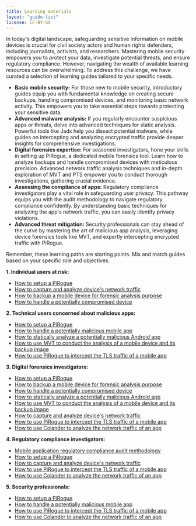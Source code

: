 ```yaml
---
title: Learning materials
layout: "guide-list"
license: CC-BY-SA
---
```


In today's digital landscape, safeguarding sensitive information on mobile devices is crucial for civil society actors and human rights defenders, including journalists, activists, and researchers. Mastering mobile security empowers you to protect your data, investigate potential threats, and ensure regulatory compliance. However, navigating the wealth of available learning resources can be overwhelming. To address this challenge, we have curated a selection of learning guides tailored to your specific needs.

* **Basic mobile security:** For those new to mobile security, introductory guides equip you with fundamental knowledge on creating secure backups, handling compromised devices, and monitoring basic network activity. This empowers you to take essential steps towards protecting your sensitive data.
* **Advanced malware analysis:** If you regularly encounter suspicious apps or threats, delve into advanced techniques for static analysis. Powerful tools like Jadx help you dissect potential malware, while guides on intercepting and analyzing encrypted traffic provide deeper insights for comprehensive investigations.
* **Digital forensics expertise:** For seasoned investigators, hone your skills in setting up PiRogue, a dedicated mobile forensics tool. Learn how to analyze backups and handle compromised devices with meticulous precision. Advanced network traffic analysis techniques and in-depth exploration of MVT and PTS empower you to conduct thorough investigations, gathering crucial evidence.
* **Assessing the compliance of apps:** Regulatory compliance investigators play a vital role in safeguarding user privacy. This pathway equips you with the audit methodology to navigate regulatory compliance confidently. By understanding basic techniques for analyzing the app's network traffic, you can easily identify privacy violations.
* **Advanced threat mitigation:** Security professionals can stay ahead of the curve by mastering the art of malicious app analysis, leveraging device forensics tools like MVT, and expertly intercepting encrypted traffic with PiRogue.

Remember, these learning paths are starting points. Mix and match guides based on your specific role and objectives.

**1. Individual users at risk:**

* [How to setup a PiRogue](/guides/g1)
* [How to capture and analyze device's network traffic](/guides/g2)
* [How to backup a mobile device for forensic analysis purpose](/guides/g4)
* [How to handle a potentially compromised device](/guides/g6)

**2. Technical users concerned about malicious apps:**

* [How to setup a PiRogue](/guides/g1)
* [How to handle a potentially malicious mobile app](/guides/g3)
* [How to statically analyze a potentially malicious Android app](/guides/g5)
* [How to use MVT to conduct the analysis of a mobile device and its backup image](/guides/g7)
* [How to use PiRogue to intercept the TLS traffic of a mobile app](/guides/g8)

**3. Digital forensics investigators:**

* [How to setup a PiRogue](/guides/g1)
* [How to backup a mobile device for forensic analysis purpose](/guides/g4)
* [How to handle a potentially compromised device](/guides/g6)
* [How to statically analyze a potentially malicious Android app](/guides/g5)
* [How to use MVT to conduct the analysis of a mobile device and its backup image](/guides/g7)
* [How to capture and analyze device's network traffic](/guides/g2)
* [How to use PiRogue to intercept the TLS traffic of a mobile app](/guides/g8)
* [How to use Colander to analyze the network traffic of an app](/guides/g9)

**4. Regulatory compliance investigators:**

* [Mobile application regulatory compliance audit methodology](/guides/g10)
* [How to setup a PiRogue](/guides/g1)
* [How to capture and analyze device's network traffic](/guides/g2)
* [How to use PiRogue to intercept the TLS traffic of a mobile app](/guides/g8)
* [How to use Colander to analyze the network traffic of an app](/guides/g9)

**5. Security professionals:**

* [How to setup a PiRogue](/guides/g1)
* [How to handle a potentially malicious mobile app](/guides/g3)
* [How to use PiRogue to intercept the TLS traffic of a mobile app](/guides/g8)
* [How to use Colander to analyze the network traffic of an app](/guides/g9)


